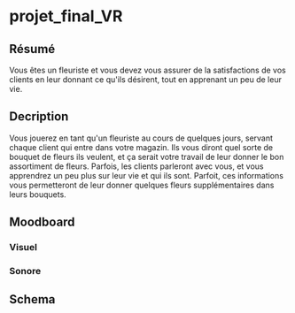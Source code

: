 # projet_final_VR

## Résumé
Vous êtes un fleuriste et vous devez vous assurer de la satisfactions de vos clients en leur donnant ce qu'ils désirent, tout en apprenant un peu de leur vie.

## Decription
Vous jouerez en tant qu'un fleuriste au cours de quelques jours, servant chaque client qui entre dans votre magazin. Ils vous diront quel sorte de bouquet de fleurs ils veulent, et ça serait votre travail de leur donner le bon assortiment de fleurs. Parfois, les clients parleront avec vous, et vous apprendrez un peu plus sur leur vie et qui ils sont. Parfoit, ces informations vous permetteront de leur donner quelques fleurs supplémentaires dans leurs bouquets.

## Moodboard
### Visuel
### Sonore

## Schema
